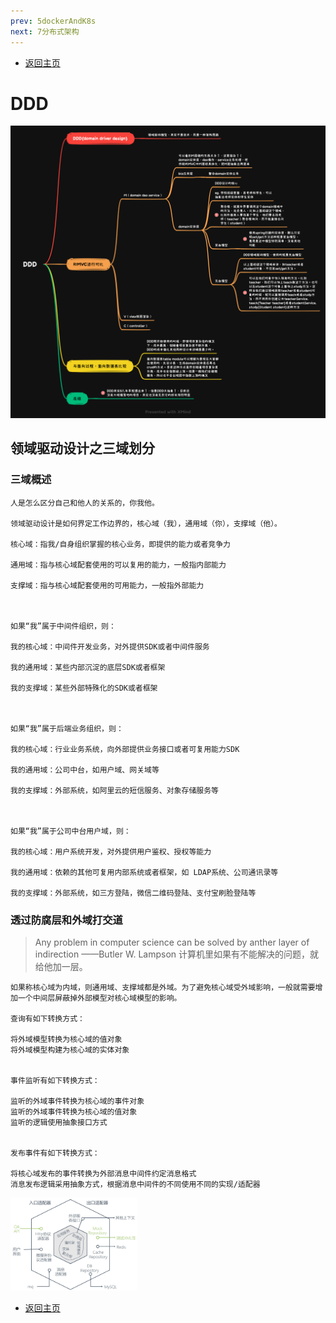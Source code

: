 ```yaml
---
prev: 5dockerAndK8s
next: 7分布式架构
---
```


* [返回主页](../home.md)

# DDD  
![](../../picture/3/6DDD.png)
  
## 领域驱动设计之三域划分
### 三域概述
```text
人是怎么区分自己和他人的关系的，你我他。

领域驱动设计是如何界定工作边界的，核心域（我），通用域（你），支撑域（他）。

核心域：指我/自身组织掌握的核心业务，即提供的能力或者竞争力

通用域：指与核心域配套使用的可以复用的能力，一般指内部能力

支撑域：指与核心域配套使用的可用能力，一般指外部能力

﻿

如果“我”属于中间件组织，则：

我的核心域：中间件开发业务，对外提供SDK或者中间件服务

我的通用域：某些内部沉淀的底层SDK或者框架

我的支撑域：某些外部特殊化的SDK或者框架

﻿

如果“我”属于后端业务组织，则：

我的核心域：行业业务系统，向外部提供业务接口或者可复用能力SDK

我的通用域：公司中台，如用户域、网关域等

我的支撑域：外部系统，如阿里云的短信服务、对象存储服务等

﻿

如果“我”属于公司中台用户域，则：

我的核心域：用户系统开发，对外提供用户鉴权、授权等能力

我的通用域：依赖的其他可复用内部系统或者框架，如 LDAP系统、公司通讯录等

我的支撑域：外部系统，如三方登陆，微信二维码登陆、支付宝刷脸登陆等
```
### 透过防腐层和外域打交道
> Any problem in computer science can be solved by anther layer of indirection ——Butler W. Lampson
> 计算机里如果有不能解决的问题，就给他加一层。
```text
如果称核心域为内域，则通用域、支撑域都是外域。为了避免核心域受外域影响，一般就需要增加一个中间层屏蔽掉外部模型对核心域模型的影响。

查询有如下转换方式：

将外域模型转换为核心域的值对象
将外域模型构建为核心域的实体对象
﻿

事件监听有如下转换方式：

监听的外域事件转换为核心域的事件对象
监听的外域事件转换为核心域的值对象
监听的逻辑使用抽象接口方式
﻿

发布事件有如下转换方式：

将核心域发布的事件转换为外部消息中间件约定消息格式
消息发布逻辑采用抽象方式，根据消息中间件的不同使用不同的实现/适配器
```
[comment]: <> (![]&#40;../../picture/3/6DDD六边形架构.png&#41;)
<div align="left">
    <img src="../../picture/3/6DDD六边形架构.png" width="40%">
</div>

* [返回主页](../home.md)